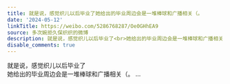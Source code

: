 ```yaml
---
title: 就是说，感觉织儿以后毕业了她给出的毕业周边会是一堆棒球和广播相关（。
date: '2024-05-12'
linkTitle: https://weibo.com/5286768287/Oe0GHhEA9
source: 多次婉拒久保织织的微博
description: 就是说，感觉织儿以后毕业了<br>她给出的毕业周边会是一堆棒球和广播相关（。  ...
disable_comments: true
---
```

就是说，感觉织儿以后毕业了<br>她给出的毕业周边会是一堆棒球和广播相关（。  ...